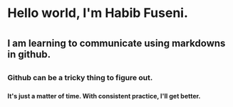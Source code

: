# <h1> Hello world, I'm Habib Fuseni. <h1>
## <h2> I am learning to communicate using markdowns in github. <h2>
### <h3> Github can be a tricky thing to figure out. <h3>
#### <h4> It's just a matter of time. With consistent practice, I'll get better. <h4>
